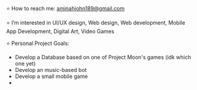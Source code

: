 ⭐ How to reach me: aminahjohn189@gmail.com

⭐ I’m interested in UI/UX design, Web design, Web development, Mobile App Development, Digital Art, Video Games

⭐ Personal Project Goals: 
  - Develop a Database based on one of Project Moon's games (idk which one yet)
  - Develop an music-based bot
  - Develop a small mobile game
  -

<!---
aminahjohn17/aminahjohn17 is a ✨ special ✨ repository because its `README.md` (this file) appears on your GitHub profile.
You can click the Preview link to take a look at your changes.
--->

